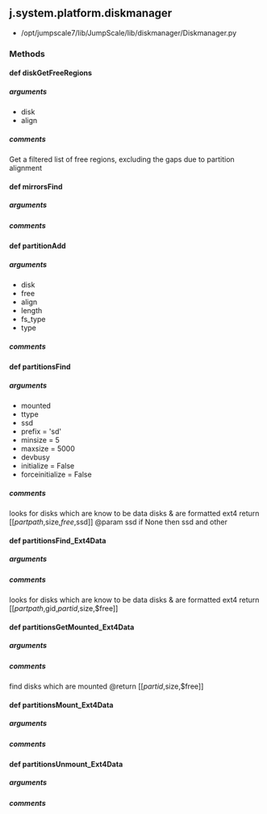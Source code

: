 ## j.system.platform.diskmanager

- /opt/jumpscale7/lib/JumpScale/lib/diskmanager/Diskmanager.py

### Methods

#### def diskGetFreeRegions 
##### arguments

- disk
- align

##### comments

Get a filtered list of free regions, excluding the gaps due to partition alignment

#### def mirrorsFind 
##### arguments

##### comments

#### def partitionAdd 
##### arguments

- disk
- free
- align
- length
- fs_type
- type

##### comments

#### def partitionsFind 
##### arguments

- mounted
- ttype
- ssd
- prefix = 'sd'
- minsize = 5
- maxsize = 5000
- devbusy
- initialize = False
- forceinitialize = False

##### comments

looks for disks which are know to be data disks & are formatted ext4
return [[$partpath,$size,$free,$ssd]]
@param ssd if None then ssd and other

#### def partitionsFind_Ext4Data 
##### arguments

##### comments

looks for disks which are know to be data disks & are formatted ext4
return [[$partpath,$gid,$partid,$size,$free]]

#### def partitionsGetMounted_Ext4Data 
##### arguments

##### comments

find disks which are mounted
@return [[$partid,$size,$free]]

#### def partitionsMount_Ext4Data 
##### arguments

##### comments

#### def partitionsUnmount_Ext4Data 
##### arguments

##### comments

